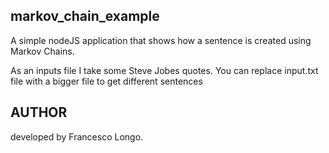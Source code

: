 ## markov_chain_example
A simple nodeJS application that shows how a sentence is created using Markov Chains.

As an inputs file I take some Steve Jobes quotes. You can replace input.txt file with a bigger file to get different sentences

## AUTHOR
developed by Francesco Longo.
